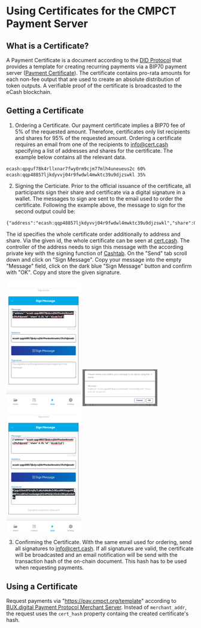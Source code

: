 # Using Certificates for the CMPCT Payment Server

## What is a Certificate?
A Payment Certificate is a document according to the [DID Protocol](https://github.com/hansekontor/did-protocol/blob/main/did-cert.md) that provides a template for creating recurring payments via a BIP70 payment server ([Payment Certificate](https://github.com/hansekontor/did-protocol/blob/main/paymentCertificate.md)). The certificate contains pro-rata amounts for each non-fee output that are used to create an absolute distribution of token outputs. A verifiable proof of the certificate is broadcasted to the eCash blockchain. 

## Getting a Certificate
1. Ordering a Certificate. Our payment certificate implies a BIP70 fee of 5% of the requested amount. Therefore, certificates only list recipients and shares for 95% of the requested amount. Ordering a certificate requires an email from one of the recipients to info@cert.cash specifying a list of addresses and shares for the certificate. The example below contains all the relevant data.
```
ecash:qpguf78k4rllxnar7fwy0rm9cjm77mlh4uneueus2c 60%
ecash:qqp48857ljkdyvvj04r9fwdwl4mwktc39u9djzswkl 35%
```
2. Signing the Certiciate. Prior to the official issuance of the certificate, all participants sign their share and certificate via a digital signature in a wallet. The messages to sign are sent to the email used to order the certificate. Following the example above, the message to sign for the second output could be:
```
{"address":"ecash:qqp48857ljkdyvvj04r9fwdwl4mwktc39u9djzswkl","share":0.35,"id":"61czb7cd"}
```
The id specifies the whole certificate order additionally to address and share. Via the given id, the whole certificate can be seen at [cert.cash](https://cert.cash/certs/search). The controller of the address needs to sign this message with the according private key with the signing function of [Cashtab](https://wallet.badger.cash/). On the "Send" tab scroll down and click on "Sign Message". Copy your message into the empty "Message" field, click on the dark blue "Sign Message" button and confirm with "OK". Copy and store the given signature.


<img src="images/SignMessage_01.png" alt="image" width="200">
<img src="images/SignMessage_02.png" alt="image" width="200">
<img src="images/SignMessage_03.png" alt="image" width="200">


3. Confirming the Certificate. With the same email used for ordering, send all signatures to info@cert.cash. If all signatures are valid, the certificate will be broadcasted and an email notification will be send with the transaction hash of the on-chain document. This hash has to be used when requesting payments.


## Using a Certificate
Request payments via "https://pay.cmpct.org/template" according to [BUX.digital Payment Protocol Merchant Server](https://github.com/bux-digital/documentation/blob/main/merchant-server-api.md). Instead of `merchant_addr`, the request uses the `cert_hash` property containg the created certificate's hash. 
